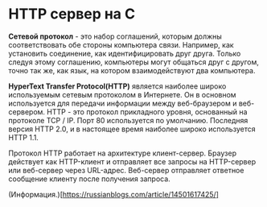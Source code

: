 # HTTP сервер на С

**Сетевой протокол** - это набор соглашений, которым должны соответствовать обе стороны компьютера связи. Например, как установить соединение, как идентифицировать друг друга. Только следуя этому соглашению, компьютеры могут общаться друг с другом, точно так же, как язык, на котором взаимодействуют два компьютера.

**HyperText Transfer Protocol(HTTP)** является наиболее широко используемым сетевым протоколом в Интернете. Он в основном используется для передачи информации между веб-браузером и веб-сервером. HTTP - это протокол прикладного уровня, основанный на протоколе TCP / IP. Порт 80 используется по умолчанию. Последняя версия HTTP 2.0, и в настоящее время наиболее широко используется HTTP 1.1.

Протокол HTTP работает на архитектуре клиент-сервер. Браузер действует как HTTP-клиент и отправляет все запросы на HTTP-сервер или веб-сервер через URL-адрес. Веб-сервер отправляет ответное сообщение клиенту после получения запроса.

(Информация.)[https://russianblogs.com/article/14501617425/]

